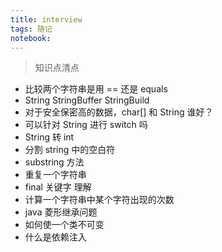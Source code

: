 ```yaml
---
title: interview
tags: 随记
notebook: 
---
```


> 知识点清点


- 比较两个字符串是用 == 还是 equals 
- String StringBuffer StringBuild
- 对于安全保密高的数据，char[] 和 String 谁好？
- 可以针对 String 进行 switch 吗
- String 转 int
- 分割 string 中的空白符
- substring 方法
- 重复一个字符串
- final 关键字 理解
- 计算一个字符串中某个字符出现的次数
- java 菱形继承问题
- 如何使一个类不可变
- 什么是依赖注入